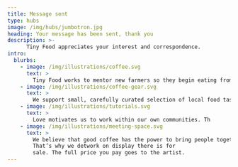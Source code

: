 ```yaml
---
title: Message sent
type: hubs
image: /img/hubs/jumbotron.jpg
heading: Your message has been sent, thank you
description: >-
      Tiny Food appreciates your interest and correspondence. 
intro:
  blurbs:
    - image: /img/illustrations/coffee.svg
      text: >
        Tiny Food works to mentor new farmers so they begin eating from their own gardens as soon as possible, then to have a product ready for market. Small business to success is everything..
    - image: /img/illustrations/coffee-gear.svg
      text: >
        We support small, carefully curated selection of local food tastes and cooking suggestions for every experience level. Wfall in love with in our shop.
    - image: /img/illustrations/tutorials.svg
      text: >
        Love motivates us to work within our own communities. Th
    - image: /img/illustrations/meeting-space.svg
      text: >
        We believe that good coffee has the power to bring people together.
        That’s why we detwork on display there is for
        sale. The full price you pay goes to the artist.
---
```

